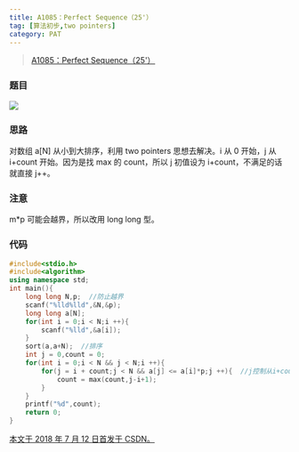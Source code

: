 ```yaml
---
title: A1085：Perfect Sequence（25'）
tag: [算法初步,two pointers]
category: PAT
---
```


>[A1085：Perfect Sequence（25'）](https://pintia.cn/problem-sets/994805342720868352/problems/994805381845336064)

<!--more-->

### 题目

![](PAT\A1085.png)

### 思路

对数组 a[N] 从小到大排序，利用 two pointers 思想去解决。i 从 0 开始，j 从 i+count 开始。因为是找 max 的 count，所以 j 初值设为 i+count，不满足的话就直接 j++。 

### 注意

m*p 可能会越界，所以改用 long long 型。 

### 代码

```C++
#include<stdio.h>
#include<algorithm>
using namespace std;
int main(){
	long long N,p;  //防止越界
	scanf("%lld%lld",&N,&p);
	long long a[N];
	for(int i = 0;i < N;i ++){
		scanf("%lld",&a[i]);
	}
	sort(a,a+N);  //排序
	int j = 0,count = 0;
	for(int i = 0;i < N && j < N;i ++){
		for(j = i + count;j < N && a[j] <= a[i]*p;j ++){  //j控制从i+count开始,因为是找max的count
			count = max(count,j-i+1);	
		}
	}
	printf("%d",count);
	return 0;
}
```

<u>本文于 2018 年 7 月 12 日首发于 [CSDN](https://blog.csdn.net/wonz5130/article/details/81023744)。</u>	